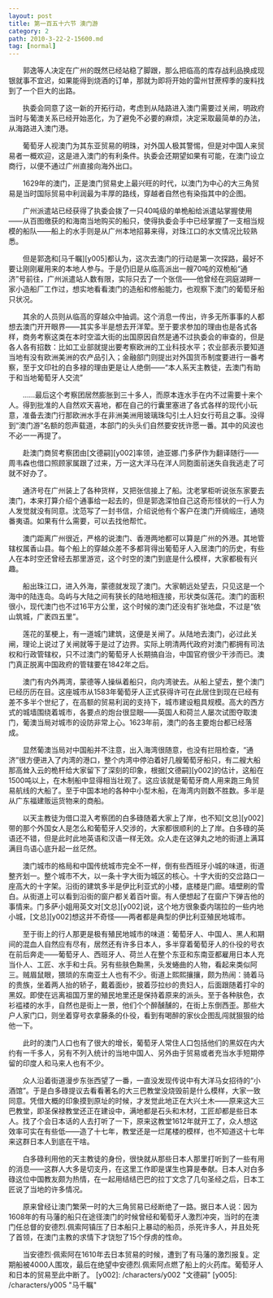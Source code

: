 ```yaml
---
layout: post
title: 第一百五十六节 澳门游
category: 2
path: 2010-3-22-2-15600.md
tag: [normal]
---
```


　　郭逸等人决定在广州的既然已经站稳了脚跟，那么把临高的库存战利品换成现银就事不宜迟，如果能得到烧酒的订单，那就为即将开始的雷州甘蔗榨季的废料找到了一个巨大的出路。

　　执委会同意了这一新的开拓行动，考虑到从陆路进入澳门需要过关闸，明政府当时与葡澳关系已经开始恶化，为了避免不必要的麻烦，决定采取最简单的办法，从海路进入澳门港。

　　葡萄牙人视澳门为其东亚贸易的明珠，对外国人极其警惕，但是对中国人来贸易者一概欢迎，这是进入澳门的有利条件。执委会还期望如果有可能，在澳门设立商行，以便不通过广州直接向海外出口。

　　1629年的澳门，正是澳门贸易史上最兴旺的时代，以澳门为中心的大三角贸易是当时国际贸易中利润最为丰厚的路线，穿越者自然也有染指其中的企图。

　　广州派遣站已经获得了执委会拨了一只40吨级的单桅船给派遣站掌握使用——从百图缴获的和海南当地购买的船只，使得执委会手中已经掌握了一支相当规模的船队——船上的水手则是从广州本地招募来得，对珠江口的水文情况比较熟悉。

　　但是郭逸和[马千瞩][y005]都认为，这次去澳门的行动是第一次探路，最好不要让刚刚雇用来的本地人参与。于是仍旧是从临高派出一艘70吨的双桅船“通济”号前往，广州派遣站人数有限，实际只去了一个张信——他曾经在洞庭湖畔一家小造船厂工作过，想实地看看澳门的造船和修船能力，也观察下澳门的葡萄牙船只状况。

　　其余的人员则从临高的穿越众中抽调。这个消息一传出，许多无所事事的人都想去澳门开开眼界——其实多半是想去开洋荤。至于要求参加的理由也是各式各样，商务考察这类在本时空滥大街的出国原因自然是通不过执委会的审查的，但是各人各有招数：比如工业部就提出要考察欧洲的工业科技水平；农业部表示要知道当地有没有欧洲美洲的农产品引入；金融部门则提出对外国货币制度要进行一番考察，至于文印社的白多禄的理由更是让人绝倒——“本人系天主教徒，去澳门有助于和当地葡萄牙人交流”

　　……最后这个考察团居然膨胀到三十多人，而原本连水手在内不过需要十来个人。得到批准的人自然欢天喜地，都在自己的行囊里塞进了各式各样的现代小玩意，准备去澳门行那欧洲水手在非洲美洲用玻璃珠勾引土人妇女行苟且之事。没得到“澳门游”名额的怨声载道，本部门的头头们自然要安抚许愿一番。其中的风波也不必一一再提了。

　　赴澳门商贸考察团由[文德嗣][y002]率领，迪亚娜.门多萨作为翻译随行——周韦森也借口照顾家属跟了过来，万一这大洋马在洋人同胞面前迷失自我逃走了可就不好办了。

　　通济号在广州装上了各种货样，又把张信接上了船。沈老掌柜听说张东家要去澳门，本来打算介绍个通事给一起去的，但是郭逸深怕自己这奇形怪状的一行人为人发觉就没有同意。沈范写了一封书信，介绍说他有个客户在澳门开绸缎庄，通晓番夷语。如果有什么需要，可以去找他帮忙。

　　澳门距离广州很近，严格的说澳门、香港两地都可以算是广州的外港。其地管辖权属香山县。每个船上的穿越众差不多都背得出葡萄牙人入居澳门的历史，有些人在本时空还曾经去那里游览，这个时空的澳门到底是什么模样，大家都极有兴趣。

　　船出珠江口，进入外海，蒙德就发现了澳门。大家朝远处望去，只见这是一个海中的陆连岛。岛屿与大陆之间有狭长的陆地相连接，形状类似莲花。澳门的面积很小，现代澳门也不过16平方公里，这个时候的澳门还没有扩张地盘，不过是“依山筑城，广袤四五里”。

　　莲花的茎梗上，有一道城门建筑，这便是关闸了。从陆地去澳门，必过此关闸，理论上说过了关闸就等于是过了边界。实际上明清两代政府对澳门都拥有司法权和行政管辖权，只不过澳门的葡萄牙人长期搞自治，中国官府很少干涉而已。澳门真正脱离中国政府的管辖要在1842年之后。

　　澳门有内外两湾，蒙德等人操纵着船只，向内湾驶去。从船上望去，整个澳门已经历历在目。这座城市从1583年葡萄牙人正式获得许可在此居住到现在已经有差不多半个世纪了，在高额的贸易利润的支持下，城市建设粗具规模。高大的西方式的城墙围绕着城市，各要点的炮台很显眼——英国人和荷兰人屡次试图夺取澳门，葡澳当局对城市的设防非常上心。1623年前，澳门的各主要炮台都已经落成。

　　显然葡澳当局对中国船并不注意，出入海湾很随意，也没有拦阻检查，“通济”很方便进入了内湾的港口，整个内湾中停泊着好几艘葡萄牙船只，有二艘大船那高耸入云的桅杆给大家留下了深刻的印象，根据[文德嗣][y002]的估计，这船在1500吨以上，在木制船中显得相当壮观了。这应该就是葡萄牙商人用来跑三角贸易航线的大船了。至于中国本地的各种中小型木船，在海湾内则数不胜数。多半是从广东福建贩运货物来的商船。

　　以天主教徒为借口混入考察团的白多碌随着大家上了岸，也不知[文总][y002]带的那个外国女人是怎么和葡萄牙人交涉的，大家都很顺利的上了岸。白多碌的英语还不错，但是此时此地英语和汉语一样无效。众人走在这弹丸之地的街道上满耳满目鸟语心底升起一丝茫然。

　　澳门城市的格局和中国传统城市完全不一样，倒有些西班牙小城的味道，街道整齐划一。整个城市不大，以一条十字大街为城区的核心。十字大街的交岔路口一座高大的十字架。沿街的建筑多半是伊比利亚式的小楼，底楼是门廊。墙壁刷的雪白。从街道上可以看到沿街的窗户都关着百叶窗。有人便想起了在窗户下弹吉他的事情来。门多萨小姐用英文对[文总][y002]说，这个地方很象委内瑞拉的一些内地小城，[文总][y002]想这并不奇怪——两者都是典型的伊比利亚殖民地城市。

　　至于街上的行人那更是极有殖民地城市的味道：葡萄牙人、中国人、黑人和期间的混血人自然应有尽有，居然还有许多日本人，多半穿着葡萄牙人的仆役的号衣在前后奔走——葡萄牙人、西班牙人、荷兰人在整个东亚和东南亚都雇用日本人充当仆人、工匠、水手和士兵。另有些肤色黝黑，头发蜷曲的人物，看起来类似阿三。贼眉鼠眼，猥琐的东南亚土人也有不少。街道上熙熙攘攘，颇为热闹：骑着马的贵族，坐着两人抬的轿子，戴着面纱，披着莎拉纱的贵妇人，后面跟随着打伞的黑奴。即使在远离祖国万里的殖民地里还是保持着原来的派头。至于各种肤色，衣衫褴褛的水手，自然也是街上一景，他们个个醉醺醺的，在街上东倒西歪。那些大户人家门口，则坐着穿号衣拿藤条的仆役，看到有喝醉的家伙企图乱闯就狠狠的给他一下。

　　此时的澳门人口也有了很大的增长，葡萄牙人常住人口包括他们的黑奴在内大约有一千多人，另有不列入统计的当地中国人、另外由于贸易或者充当水手短期停留的印度人和马来人也有不少。

　　众人沿着街道漫步东张西望了一番，一直没发现传说中有大洋马女招待的“小酒馆”。于是白多碌提议去看看著名的大三巴教堂没烧毁前是什么模样，大家一致同意。凭借大概的印象摸到原址的时候，才发觉此地正在大兴土木——原来这大三巴教堂，即圣保禄教堂还正在建设中，满地都是石头和木材，工匠却都是些日本人。找了个会日本话的人去打听了一下，原来这教堂1612年就开工了，众人想这效率可实在有些低——造了十七年，教堂还是一烂尾楼的模样，也不知道这十七年来这群日本人到底在干啥。

　　白多碌利用他的天主教徒的身份，很快就从那些日本人那里打听到了一些有用的消息——这群人大多是切支丹，在这里工作即是谋生也算是奉献。日本人对白多碌这位中国教友颇为热情，在一起用结结巴巴的拉丁文念了几句圣经之后，日本工匠说了当地的许多情况。

　　原来曾经让澳门繁荣一时的大三角贸易已经断绝了一路。据日本人说：因为1608年的有马藩的船只在途径澳门的时候曾经和葡萄牙人激烈冲突，当时的在澳门任总督的安德烈.佩索阿镇压了日本船只上暴动的船员，杀死许多人，并且处死了首领，在澳门主教的求情下才饶恕了15个俘虏的性命。

　　当安德烈·佩索阿在1610年去日本贸易的时候，遭到了有马藩的激烈报复。定期船被4000人围攻，最后在绝望中安德烈.佩索阿点燃了船上的火药库。葡萄牙人和日本的贸易至此中断了。
[y002]: /characters/y002 "文德嗣"
[y005]: /characters/y005 "马千瞩"
